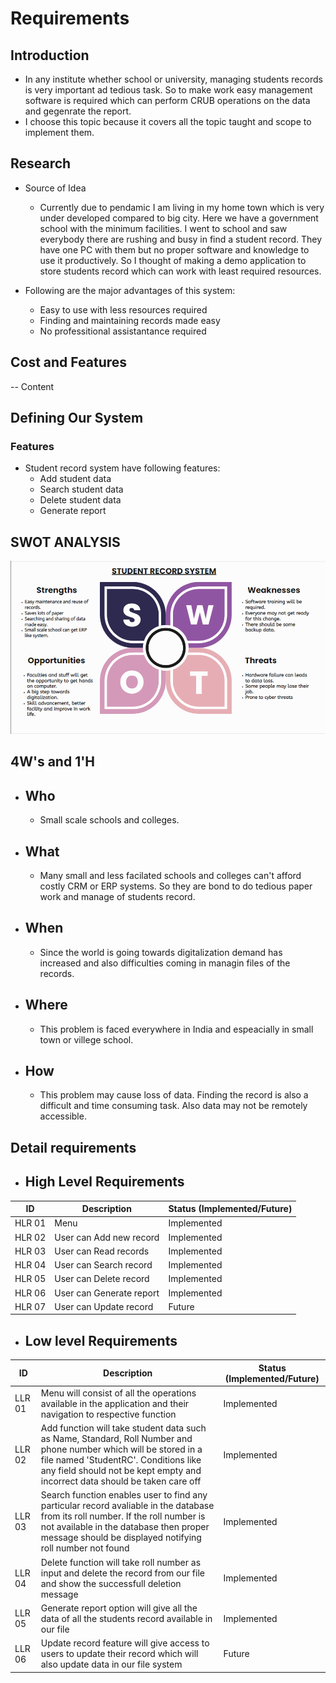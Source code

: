 # Requirements
## Introduction
* In any institute whether school or university, managing students records is very important ad tedious task. So to make work easy management software is required which can perform CRUB operations on the data and gegenrate the report.
* I choose this topic because it covers all the topic taught and scope to implement them. 

## Research
* Source of Idea
  * Currently due to pendamic I am living in my home town which is very under developed compared to big city. Here we have a government school with the minimum facilities. I went to school and saw everybody there are rushing and busy in find a student record. They have one PC with them but no proper software and knowledge to use it   productively. So I thought of making a demo application to store students record which can work with least required resources.

* Following are the major advantages of this system:
  * Easy to use with less resources required
  * Finding and maintaining records made easy
  * No professitional assistantance required

## Cost and Features

-- Content 
## Defining Our System
### Features
  * Student record system have following features:
    * Add student data
    * Search student data
    * Delete student data
    * Generate report   
## SWOT ANALYSIS
![SWOTAnalysis](https://github.com/thesingh07/259733-Mini-Project/blob/master/1_Requirements/SWOT.png)

## 4W&#39;s and 1&#39;H

  * ## Who
    * Small scale schools and colleges.   

  * ## What
    * Many small and less facilated schools and colleges can't afford costly CRM or ERP systems. So they are bond to do tedious paper work and manage of students record.

  * ## When
    * Since the world is going towards digitalization demand has increased and also difficulties coming in managin files of the records.

  * ## Where
    * This problem is faced everywhere in India and espeacially in small town or villege school.

  * ## How
    * This problem may cause loss of data. Finding the record is also a difficult and time consuming task. Also data may not be remotely accessible. 

## Detail requirements
  * ## High Level Requirements
| ID | Description | Status (Implemented/Future) |
| ----- | ----- | ------- |
| HLR 01 | Menu | Implemented |
| HLR 02 | User can Add new record | Implemented |
| HLR 03 | User can Read records | Implemented |
| HLR 04 | User can Search record | Implemented |
| HLR 05 | User can Delete record | Implemented |
| HLR 06 | User can Generate report | Implemented |
| HLR 07 | User can Update record | Future |

  * ## Low level Requirements
| ID | Description | Status (Implemented/Future) |
| ----- | ----- | ------- |
| LLR 01| Menu will consist of all the operations available in the application and their navigation to respective function | Implemented |
| LLR 02| Add function will take student data such as Name, Standard, Roll Number and phone number which will be stored in a file named 'StudentRC'. Conditions like any field should not be kept empty and incorrect data should be taken care off | Implemented |
| LLR 03| Search function enables user to find any particular record avaliable in the database from its roll number. If the roll number is not available in the database then proper message should be displayed notifying roll number not found | Implemented |
| LLR 04| Delete function will take roll number as input and delete the record from our file and show the successfull deletion message | Implemented |
| LLR 05| Generate report option will give all the data of all the students record available in our file | Implemented |
| LLR 06| Update record feature will give access to users to update their record which will also update data in our file system | Future |
